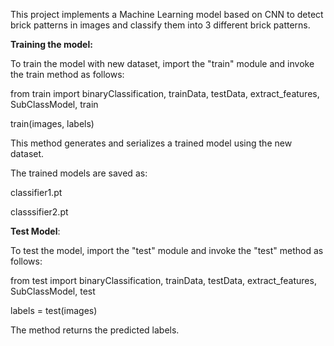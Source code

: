 This project implements a Machine Learning model based on CNN to detect brick patterns in images and classify them into 3 different brick patterns. 

**Training the model:**

To train the model with new dataset, import the "train" module and invoke the train method as follows:

from train import binaryClassification, trainData, testData, extract_features, SubClassModel, train

train(images, labels)

This method generates and serializes a trained model using the new dataset. 

The trained models are saved as:

classifier1.pt

classsifier2.pt


**Test Model**: 

To test the model, import the "test" module and invoke the "test" method as follows: 

from test import binaryClassification, trainData, testData, extract_features, SubClassModel, test

labels = test(images)

The method returns the predicted labels.
